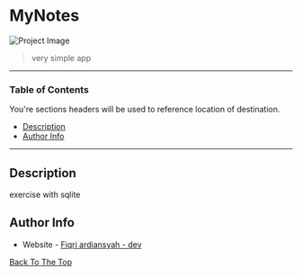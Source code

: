 # MyNotes

![Project Image](https://ik.imagekit.io/p4ukigs1hrvx/notes_RfimjA2HBC2.png)

> very simple app

---

### Table of Contents
You're sections headers will be used to reference location of destination.

- [Description](#description)
- [Author Info](#author-info)

---

## Description

exercise with sqlite


## Author Info
- Website - [Fiqri ardiansyah - dev](https://fiqriardiansyah-dev.web.app/)

[Back To The Top](#read-me-template)
